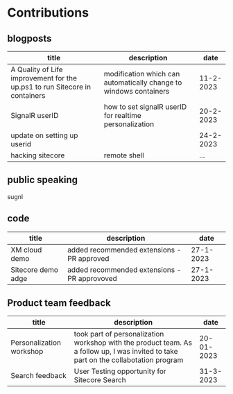 # Contributions

## blogposts
title | description | date
--- | --- | ---
A  Quality of Life improvement for the up.ps1 to run Sitecore in containers | modification which can automatically change to windows containers | 11-2-2023
SignalR userID | how to set signalR userID for realtime personalization | 20-2-2023
update on setting up userid | | 24-2-2023
hacking sitecore | remote shell | ...


## public speaking
sugnl

## code

title | description | date
--- | --- | ---
XM cloud demo | added recommended extensions - PR approved | 27-1-2023
Sitecore demo adge | added recommended extensions - PR approvoved | 27-1-2023

## Product team feedback
title | description | date
--- | --- | ---
Personalization workshop | took part of personalization workshop with the product team. As a follow up, I was invited to take part on the collabotation program | 20-01-2023
Search feedback | User Testing opportunity for Sitecore Search | 31-3-2023
